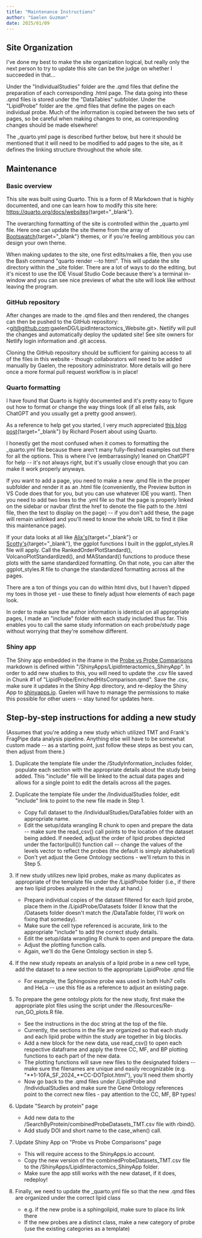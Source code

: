 ```yaml
---
title: "Maintenance Instructions"
author: "Gaelen Guzman"
date: 2025/01/09
---
```


## Site Organization

I've done my best to make the site organization logical, but really only the next person to try to update this site can be the judge on whether I succeeded in that... 

Under the "IndividualStudies" folder are the .qmd files that define the preparation of each corresponding .html page. The data going into these .qmd files is stored under the "DataTables" subfolder. Under the "LipidProbe" folder are the .qmd files that define the pages on each individual probe. Much of the information is copied between the two sets of pages, so be careful when making changes to one, as corresponding changes should be made elsewhere!

The _quarto.yml page is described further below, but here it should be mentioned that it will need to be modified to add pages to the site, as it defines the linking structure throughout the whole site.

## Maintenance

### Basic overview

This site was built using Quarto. This is a form of R Markdown that is highly documented, and one can learn how to modify this site here: <https://quarto.org/docs/websites>{target="_blank"}. 

The overarching formatting of the site is controlled within the _quarto.yml file. Here one can update the site theme from the array of [Bootswatch](https://bootswatch.com/){target="_blank"} themes, or if you're feeling ambitious you can design your own theme.

When making updates to the site, one first edits/makes a file, then you use the Bash command "quarto render --to html". This will update the site directory within the _site folder. There are a lot of ways to do the editing, but it's nicest to use the IDE Visual Studio Code because there's a terminal in-window and you can see nice previews of what the site will look like without leaving the program.

### GitHub repository

After changes are made to the .qmd files and then rendered, the changes can then be pushed to the GitHub repository: <git@github.com:gaelenDG/LipidInteractomics_Website.git>. Netlify will pull the changes and automatically deploy the updated site! See site owners for Netlify login information and .git access.

Cloning the GitHub repository should be sufficient for gaining access to all of the files in this website - though collaborators will need to be added manually by Gaelen, the repository administrator. More details will go here once a more formal pull request workflow is in place!

### Quarto formatting

I have found that Quarto is highly documented and it's pretty easy to figure out how to format or change the way things look (if all else fails, ask ChatGPT and you usually get a pretty good answer).

As a reference to help get you started, I very much appreciated [this blog post](https://blog.posertinlab.com/posts/2023-06-09-writing-a-dissertation-in-quarto/){target="_blank"} by Richard Posert about using Quarto.

I honestly get the most confused when it comes to formatting the _quarto.yml file because there aren't many fully-fleshed examples out there for all the options. This is where I've (embarrassingly) leaned on ChatGPT for help -- it's not always right, but it's usually close enough that you can make it work properly anyways.

If you want to add a page, you need to make a new .qmd file in the proper subfolder and render it as an .html file (conveniently, the Preview button in VS Code does that for you, but you can use whatever IDE you want). Then you need to add two lines to the .yml file so that the page is properly linked on the sidebar or navbar (first the href to denote the file path to the .html file, then the text to display on the page) -- if you don't add these, the page will remain unlinked and you'll need to know the whole URL to find it (like this maintenance page).

If your data looks at all like [Alix's](https://lipidinteractomicsrepository.netlify.app/individualstudies/at_2025){target="_blank"} or [Scotty's](https://lipidinteractomicsrepository.netlify.app/individualstudies/sf_2024){target="_blank"}, the ggplot functions I built in the ggplot_styles.R file will apply. Call the RankedOrderPlotStandard(), VolcanoPlotStandardized(), and MAStandard() functions to produce these plots with the same standardized formatting. On that note, you can alter the ggplot_styles.R file to change the standardized formatting across all the pages.

There are a ton of things you can do within html divs, but I haven't dipped my toes in those yet - use these to finely adjust how elements of each page look.

In order to make sure the author information is identical on all appropriate pages, I made an "include" folder with each study included thus far. This enables you to call the same study information on each probe/study page without worrying that they're somehow different.

### Shiny app

The Shiny app embedded in the iframe in the [Probe vs Probe Comparisons](LipidProbe/EnrichedHitsComparison.qmd) markdown is defined within "/ShinyApps/LipidInteractomics_ShinyApp". In order to add new studies to this, you will need to update the .csv file saved in Chunk #1 of "LipidProbe/EnrichedHitsComparison.qmd". Save the .csv, make sure it updates in the Shiny App directory, and re-deploy the Shiny App to [shinyapps.io](shinyapps.io). Gaelen will have to manage the permissions to make this possible for other users -- stay tuned for updates here.

## Step-by-step instructions for adding a new study

(Assumes that you're adding a new study which utilized TMT and Frank's FragPipe data analysis pipeline. Anything else will have to be somewhat custom made -- as a starting point, just follow these steps as best you can, then adjust from there.)

1) Duplicate the template file under the /StudyInformation_includes folder, populate each section with the appropriate details about the study being added. This "include" file will be linked to the actual data pages and allows for a single point to edit the details across all the pages.

2) Duplicate the template file under the /IndividualStudies folder, edit "include" link to point to the new file made in Step 1. 
	* Copy full dataset to the /IndividualStudies/DataTables folder with an appropriate name.
	* Edit the setup/data wrangling R chunk to open and prepare the data -- make sure the read_csv() call points to the location of the dataset being added. If needed, adjust the order of lipid probes depicted under the factor(pull()) function call -- change the values of the levels vector to reflect the probes (the default is simply alphabetical)
	* Don't yet adjust the Gene Ontology sections - we'll return to this in Step 5.


3) If new study utilizes new lipid probes, make as many duplicates as appropriate of the template file under the /LipidProbe folder (i.e., if there are two lipid probes analyzed in the study at hand.)
	* Prepare individual copies of the dataset filtered for each lipid probe, place them in the /LipidProbe/Datasets folder (I know that the /Datasets folder doesn't match the /DataTable folder, I'll work on fixing that someday).
	* Make sure the cell type referenced is accurate, link to the appropriate "include" to add the correct study details.
	* Edit the setup/data wrangling R chunk to open and prepare the data.
	* Adjust the plotting function calls.
	* Again, we'll do the Gene Ontology section in step 5.

4) If the new study repeats an analysis of a lipid probe in a new cell type, add the dataset to a new section to the appropriate LipidProbe .qmd file
	* For example, the Sphingosine probe was used in both Huh7 cells and HeLa -- use this file as a reference to adjust an existing page.

5) To prepare the gene ontology plots for the new study, first make the appropriate plot files using the script under the /Resources/Re-run_GO_plots.R file.
	* See the instructions in the doc string at the top of the file.
	* Currently, the sections in the file are organized so that each study and each lipid probe within the study are together in big blocks.
	* Add a new block for the new data, use read_csv() to open each respective dataframe and apply the three CC, MF, and BP plotting functions to each part of the new data.
	* The plotting functions will save new files to the designated folders -- make sure the filenames are unique and easily recognizable (e.g. "**1-10FA_SF_2024_**CC-DOTplot.html"), you'll need them shortly
	* Now go back to the .qmd files under /LipidProbe and /IndividualStudies and make sure the Gene Ontology references point to the correct new files - pay attention to the CC, MF, BP types!

6) Update "Search by protein" page
	* Add new data to the /SearchByProtein/combinedProbeDatasets_TMT.csv file with rbind().
	* Add study DOI and short name to the case_when() call.

7) Update Shiny App on "Probe vs Probe Comparisons" page
	* This will require access to the ShinyApps.io account.
	* Copy the new version of the combinedProbeDatasets_TMT.csv file to the /ShinyApps/LipidInteractomics_ShinyApp folder.
	* Make sure the app still works with the new dataset, if it does, redeploy!

6) Finally, we need to update the _quarto.yml file so that the new .qmd files are organized under the correct lipid class
	* e.g. if the new probe is a sphingolipid, make sure to place its link there
	* If the new probes are a distinct class, make a new category of probe (use the existing categories as a template)

